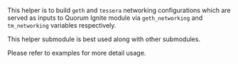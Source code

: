 This helper is to build `geth` and `tessera` networking configurations which are served as inputs
to Quorum Ignite module via `geth_networking` and `tm_networking` variables respectively.

This helper submodule is best used along with other submodules.

Please refer to examples for more detail usage.